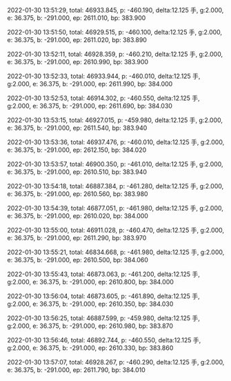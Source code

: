 2022-01-30 13:51:29, total: 46933.845, p: -460.190, delta:12.125 手, g:2.000, e: 36.375, b: -291.000, ep: 2611.010, bp: 383.900

2022-01-30 13:51:50, total: 46929.515, p: -460.100, delta:12.125 手, g:2.000, e: 36.375, b: -291.000, ep: 2611.020, bp: 383.890

2022-01-30 13:52:11, total: 46928.359, p: -460.210, delta:12.125 手, g:2.000, e: 36.375, b: -291.000, ep: 2610.990, bp: 383.900

2022-01-30 13:52:33, total: 46933.944, p: -460.010, delta:12.125 手, g:2.000, e: 36.375, b: -291.000, ep: 2611.990, bp: 384.000

2022-01-30 13:52:53, total: 46914.302, p: -460.550, delta:12.125 手, g:2.000, e: 36.375, b: -291.000, ep: 2611.690, bp: 384.030

2022-01-30 13:53:15, total: 46927.015, p: -459.980, delta:12.125 手, g:2.000, e: 36.375, b: -291.000, ep: 2611.540, bp: 383.940

2022-01-30 13:53:36, total: 46937.476, p: -460.010, delta:12.125 手, g:2.000, e: 36.375, b: -291.000, ep: 2612.150, bp: 384.020

2022-01-30 13:53:57, total: 46900.350, p: -461.010, delta:12.125 手, g:2.000, e: 36.375, b: -291.000, ep: 2610.510, bp: 383.940

2022-01-30 13:54:18, total: 46887.384, p: -461.280, delta:12.125 手, g:2.000, e: 36.375, b: -291.000, ep: 2610.560, bp: 383.980

2022-01-30 13:54:39, total: 46877.051, p: -461.980, delta:12.125 手, g:2.000, e: 36.375, b: -291.000, ep: 2610.020, bp: 384.000

2022-01-30 13:55:00, total: 46911.028, p: -460.470, delta:12.125 手, g:2.000, e: 36.375, b: -291.000, ep: 2611.290, bp: 383.970

2022-01-30 13:55:21, total: 46834.668, p: -461.980, delta:12.125 手, g:2.000, e: 36.375, b: -291.000, ep: 2610.500, bp: 384.060

2022-01-30 13:55:43, total: 46873.063, p: -461.200, delta:12.125 手, g:2.000, e: 36.375, b: -291.000, ep: 2610.800, bp: 384.000

2022-01-30 13:56:04, total: 46873.605, p: -461.890, delta:12.125 手, g:2.000, e: 36.375, b: -291.000, ep: 2610.350, bp: 384.030

2022-01-30 13:56:25, total: 46887.599, p: -459.980, delta:12.125 手, g:2.000, e: 36.375, b: -291.000, ep: 2610.980, bp: 383.870

2022-01-30 13:56:46, total: 46892.744, p: -460.550, delta:12.125 手, g:2.000, e: 36.375, b: -291.000, ep: 2610.330, bp: 383.860

2022-01-30 13:57:07, total: 46928.267, p: -460.290, delta:12.125 手, g:2.000, e: 36.375, b: -291.000, ep: 2611.790, bp: 384.010
